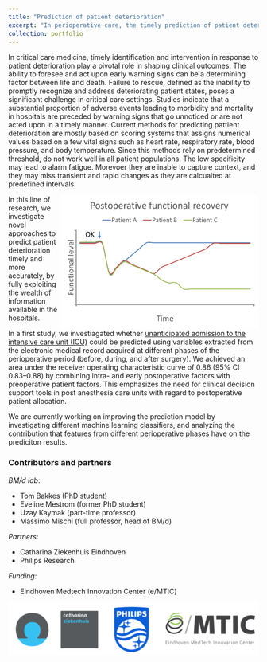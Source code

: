 ```yaml
---
title: "Prediction of patient deterioration"
excerpt: "In perioperative care, the timely prediction of patient deterioration has as a pivotal role in ensuring optimal patient outcomes and the efficient allocation of resources within hospital settings. The ability to foresee changes in a patient's condition before they escalate into critical states is paramount for healthcare providers seeking to deliver high-quality and patient-centered care. In this line of research, we develop novel strategies for timely prediction of patients at risk. <br/><img src='/images/patient_deterioration.png' width='400px'>"
collection: portfolio
---
```


In critical care medicine, timely identification and intervention in response to patient deterioration play a pivotal role in shaping clinical outcomes. The ability to foresee and act upon early warning signs can be a determining factor between life and death. Failure to rescue, defined as the inability to promptly recognize and address deteriorating patient states, poses a significant challenge in critical care settings. Studies indicate that a substantial proportion of adverse events leading to morbidity and mortality in hospitals are preceded by warning signs that go unnoticed or are not acted upon in a timely manner. Current methods for predicting pattient deterioration are mostly based on scoring systems that assigns numerical values based on a few vital signs such as heart rate, respiratory rate, blood pressure, and body temperature. Since this methods rely on predetermined threshold, do not work well in all patient populations. The low specificity may lead to alarm fatigue. Morevoer they are inable to capture context, and they may miss transient and rapid changes as they are calcualted at predefined intervals.

<img src='/images/patient_deterioration.png' width='400px' align='right'>
In this line of research, we investigate novel approaches to predict patient deterioration timely and more accurately, by fully exploiting the wealth of information available in the hospitals.


In a first study, we investiagated whether <a href="https://journals.plos.org/plosone/article/authors?id=10.1371/journal.pone.0286818" target="_blank">unanticipated admission to the intensive care unit (ICU)</a> could be predicted using variables extracted from the electronic medical record acquired at different phases of the perioperative period (before, during, and after surgery). We achieved an area under the receiver operating characteristic curve of 0.86 (95% CI 0.83–0.88) by combining intra- and early postoperative factors with preoperative patient factors. This emphasizes the need for clinical decision support tools in post anesthesia care units with regard to postoperative patient allocation.

We are currently working on improving the prediction model by investigating different machine learning classifiers, and analyzing the contribution that features from different perioperative phases have on the prediciton results.

### Contributors and partners
*BM/d lab*:
* Tom Bakkes (PhD student)
* Eveline Mestrom (former PhD student)
* Uzay Kaymak (part-time professor)
* Massimo Mischi (full professor, head of BM/d)

*Partners*:
* Catharina Ziekenhuis Eindhoven
* Philips Research

*Funding*:
* Eindhoven Medtech Innovation Center (e/MTIC)

![logos](/images/logo_periop.png)

